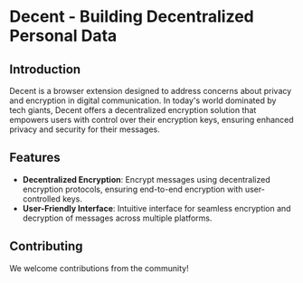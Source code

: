 # Decent - Building Decentralized Personal Data

## Introduction
Decent is a browser extension designed to address concerns about privacy and encryption in digital communication. In today's world dominated by tech giants, Decent offers a decentralized encryption solution that empowers users with control over their encryption keys, ensuring enhanced privacy and security for their messages.

## Features
- **Decentralized Encryption**: Encrypt messages using decentralized encryption protocols, ensuring end-to-end encryption with user-controlled keys.
- **User-Friendly Interface**: Intuitive interface for seamless encryption and decryption of messages across multiple platforms.

## Contributing
We welcome contributions from the community! 
